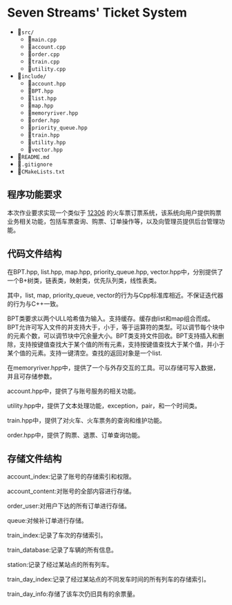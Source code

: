 # Seven Streams' Ticket System

- 📁`src/`
  - 📄`main.cpp`
  - 📄`account.cpp`
  - 📄`order.cpp`
  - 📄`train.cpp`
  - 📄`utility.cpp`
- 📁`include/`
  - 📄`account.hpp`
  - 📄`BPT.hpp`
  - 📄`list.hpp`
  - 📄`map.hpp`
  - 📄`memoryriver.hpp`
  - 📄`order.hpp`
  - 📄`priority_queue.hpp`
  - 📄`train.hpp`
  - 📄`utility.hpp`
  - 📄`vector.hpp`
- 📄`README.md`
- 📄`.gitignore`
- 📄`CMakeLists.txt`

## 程序功能要求
本次作业要求实现一个类似于 [12306](https://www.12306.cn/) 的火车票订票系统，该系统向用户提供购票业务相关功能，包括车票查询、购票、订单操作等，以及向管理员提供后台管理功能。

## 代码文件结构
在BPT.hpp, list.hpp, map.hpp, priority_queue.hpp, vector.hpp中，分别提供了一个B+树类，链表类，映射类，优先队列类，线性表类。

其中，list, map, priority_queue, vector的行为与Cpp标准库相近。不保证迭代器的行为与C++一致。

BPT类要求以两个ULL哈希值为输入。支持缓存。缓存由list和map组合而成。BPT允许可写入文件的并支持大于，小于，等于运算符的类型。可以调节每个块中的元素个数，可以调节块中冗余量大小。BPT类支持文件回收。BPT支持插入和删除，支持按键值查找大于某个值的所有元素，支持按键值查找大于某个值，并小于某个值的元素。支持一键清空。查找的返回对象是一个list.

在memoryriver.hpp中，提供了一个与外存交互的工具。可以存储可写入数据，并且可存储参数。

account.hpp中，提供了与账号服务的相关功能。

utility.hpp中，提供了文本处理功能，exception，pair，和一个时间类。

train.hpp中，提供了对火车、火车票务的查询和维护功能。

order.hpp中，提供了购票、退票、订单查询功能。

## 存储文件结构
account_index:记录了账号的存储索引和权限。

account_content:对账号的全部内容进行存储。

order_user:对用户下达的所有订单进行存储。

queue:对候补订单进行存储。

train_index:记录了车次的存储索引。

train_database:记录了车辆的所有信息。

station:记录了经过某站点的所有列车。

train_day_index:记录了经过某站点的不同发车时间的所有列车的存储索引。

train_day_info:存储了该车次仍旧具有的余票量。